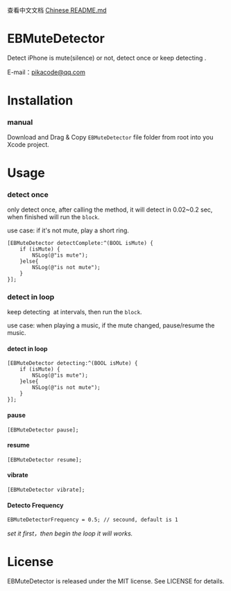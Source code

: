 查看中文文档 [Chinese README.md](/README_CHS.md)

# EBMuteDetector

Detect iPhone is mute(silence) or not, detect once or keep detecting . 

E-mail：pikacode@qq.com



# Installation

### manual

Download and Drag & Copy `EBMuteDetector` file folder from root into you Xcode project.



# Usage

### detect once

only detect once, after calling the method, it will detect in 0.02~0.2 sec, when finished will run the `block`.

use case: if it's not mute, play a short ring.

```objc
[EBMuteDetector detectComplete:^(BOOL isMute) {
	if (isMute) {
		NSLog(@"is mute");
	}else{
		NSLog(@"is not mute");
	}
}];
```



### detect in loop

keep detecting  at intervals, then run the `block`.

use case: when playing a music, if the mute changed, pause/resume the music.

#### detect in loop

```objc
[EBMuteDetector detecting:^(BOOL isMute) {
    if (isMute) {
        NSLog(@"is mute");
    }else{
        NSLog(@"is not mute");
    }
}];
```

#### pause

```objc
[EBMuteDetector pause];
```

#### resume

```objc
[EBMuteDetector resume];
```

#### vibrate

```objc
[EBMuteDetector vibrate];
```

#### Detecto Frequency

```objc
EBMuteDetectorFrequency = 0.5; // secound, default is 1
```

*set it first，then begin the loop it will works.*



# License

EBMuteDetector is released under the MIT license. See LICENSE for details.